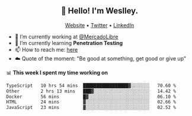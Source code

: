<h2 align="center">👋 Hello! I'm Weslley.</h2>
<p align="center">
  <a href="http://weslleyneri.com.br">Website</a> •
  <a href="https://twitter.com/Weslley_Neri">Twitter</a> •
  <a href="https://www.linkedin.com/in/weslley-neri-3658908b">LinkedIn</a>
</p>


- 🔭 I’m currently working at [@MercadoLibre](https://github.com/mercadolibre)
- 🌱 I’m currently learning **Penetration Testing**
- 📫 How to reach me: [here](mailto:weslley39@gmail.com)
- ☁️ Quote of the moment: "Be good at something, get good or give up"

📊 **This week I spent my time working on**
<!--START_SECTION:waka-->

```txt
TypeScript   10 hrs 54 mins  █████████████████▓░░░░░░░   70.60 %
Other        2 hrs 13 mins   ███▓░░░░░░░░░░░░░░░░░░░░░   14.42 %
Docker       56 mins         █▓░░░░░░░░░░░░░░░░░░░░░░░   06.10 %
HTML         24 mins         ▓░░░░░░░░░░░░░░░░░░░░░░░░   02.66 %
JavaScript   23 mins         ▓░░░░░░░░░░░░░░░░░░░░░░░░   02.52 %
```

<!--END_SECTION:waka-->

<!-- Inspired by https://github.com/gruselhaus/gruselhaus -->